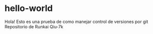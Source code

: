 # hello-world

Hola!
Esto es una prueba de como manejar control de versiones por git
Repositorio de Runkai Qiu-7k
